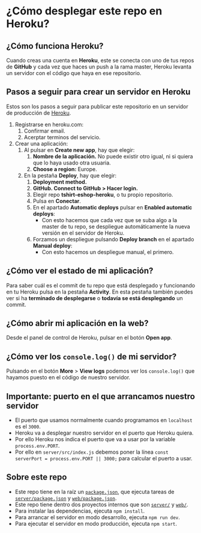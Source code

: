 
# ¿Cómo desplegar este repo en Heroku?

## ¿Cómo funciona Heroku?

Cuando creas una cuenta en **Heroku**, este se conecta con uno de tus repos de **GitHub** y cada vez que haces un push a la rama master, Heroku levanta un servidor con el código que haya en ese repositorio.

## Pasos a seguir para crear un servidor en Heroku

Estos son los pasos a seguir para publicar este repositorio en un servidor de producción de [Heroku](heroku.com).

1. Registrarse en heroku.com:
   1. Confirmar email.
   1. Acerptar terminos del servicio.
1. Crear una aplicación:
   1. Al pulsar en **Create new app**, hay que elegir:
      1. **Nombre de la aplicación.** No puede existir otro igual, ni si quiera que lo haya usado otra usuaria.
      1. **Choose a region:** Europe.
   1. En la pestaña **Deploy**, hay que elegir:
      1. **Deployment method.**
      1. **GitHub. Connect to GitHub > Hacer login.**
      1. Elegir repo **tshirt-eshop-heroku**, o tu propio repositorio.
      1. Pulsa en **Conectar**.
      1. En el apartado **Automatic deploys** pulsar en **Enabled automatic deploys**:
         - Con esto hacemos que cada vez que se suba algo a la master de tu repo, se despliegue automáticamente la nueva versión en el servidor de Heroku.
      1. Forzamos un despliegue pulsando **Deploy branch** en el apartado **Manual deploy**:
         - Con esto hacemos un despliegue manual, el primero.

## ¿Cómo ver el estado de mi aplicación?

Para saber cuál es el commit de tu repo que está desplegado y funcionando en tu Heroku pulsa en la pestaña **Activity**. En esta pestaña también puedes ver si ha **terminado de desplegarse** o **todavía se está desplegando** un commit.

## ¿Cómo abrir mi aplicación en la web?

Desde el panel de control de Heroku, pulsar en el botón **Open app**.

## ¿Cómo ver los `console.log()` de mi servidor?

Pulsando en el botón **More** > **View logs** podemos ver los `console.log()` que hayamos puesto en el código de nuestro servidor.

## Importante: puerto en el que arrancamos nuestro servidor

- El puerto que usamos normalmente cuando programamos en `localhost` es el `3000`.
- Heroku va a desplegar nuestro servidor en el puerto que Heroku quiera.
- Por ello Heroku nos indica el puerto que va a usar por la variable `process.env.PORT`.
- Por ello en `server/src/index.js` debemos poner la línea `const serverPort = process.env.PORT || 3000;` para calcular el puerto a usar.

## Sobre este repo

- Este repo tiene en la raíz un [`package.json`](./package.json), que ejecuta tareas de [`server/package.json`](server/package.json) y [`web/package.json`](web/package.json).
- Este repo tiene dentro dos proyectos internos que son [`server/`](server/) y [`web/`](web/).
- Para instalar las dependencias, ejecuta `npm install`.
- Para arrancar el servidor en modo desarrollo, ejecuta `npm run dev`.
- Para ejecutar el servidor en modo producción, ejecuta `npm start`.